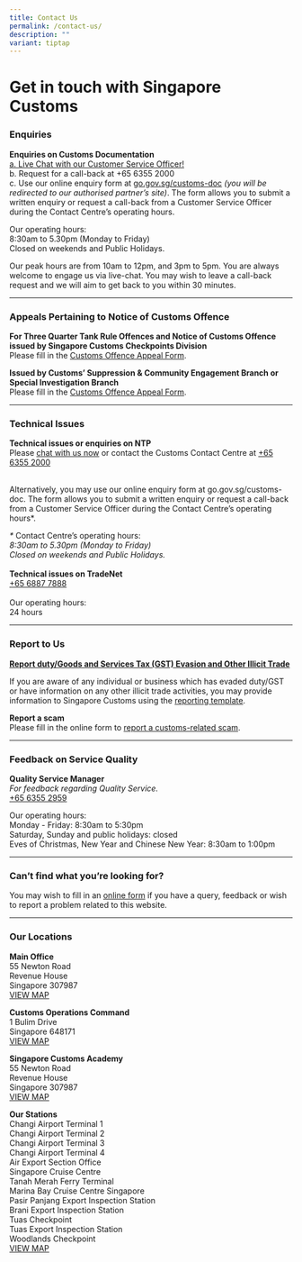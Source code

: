 ```yaml
---
title: Contact Us
permalink: /contact-us/
description: ""
variant: tiptap
---
```

<h1>Get in touch with Singapore Customs</h1>
<h3>Enquiries</h3>
<p><strong>Enquiries on Customs Documentation</strong> 
<br><a href="https://go.gov.sg/customs-live-chat" rel="noopener noreferrer nofollow" target="_blank">a. Live Chat with our Customer Service Officer!</a>
<br>b. Request for a call-back at +65 6355 2000
<br>c. Use our online enquiry form at <a href="https://go.gov.sg/customs-doc" rel="noopener noreferrer nofollow" target="_blank">go.gov.sg/customs-doc</a>  <em>(you will be redirected to our authorised partner’s site)</em>.
The form allows you to submit a written enquiry or request a call-back
from a Customer Service Officer during the Contact Centre’s operating hours.
<br>
</p>
<p>Our operating hours:
<br>8:30am to 5.30pm (Monday to Friday)
<br>Closed on weekends and Public Holidays.</p>
<p>Our peak hours are from 10am to 12pm, and 3pm to 5pm. You are always welcome
to engage us via live-chat. You may wish to leave a call-back request and
we will aim to get back to you within 30 minutes.
<br>
</p>
<hr>
<h3>Appeals Pertaining to Notice of Customs Offence <br></h3>
<p><strong>For Three Quarter Tank Rule Offences and Notice of Customs Offence issued by Singapore Customs Checkpoints Division</strong> 
<br>Please fill in the <a href="https://form.gov.sg/66ce980d21805ae7af787ff7" rel="noopener noreferrer nofollow" target="_blank">Customs Offence Appeal Form</a>.
<br>
</p>
<p><strong>Issued by Customs’ Suppression &amp; Community Engagement Branch or Special Investigation Branch</strong>
<br>Please fill in the <a href="https://form.gov.sg/66ce980d21805ae7af787ff7" rel="noopener noreferrer nofollow" target="_blank">Customs Offence Appeal Form</a>.
<br>
</p>
<hr>
<h3>Technical Issues<br></h3>
<p><strong>Technical issues or enquiries on NTP</strong>
<br>Please&nbsp;<a href="https://go.gov.sg/customs-live-chat" rel="noopener noreferrer nofollow" target="_blank">chat with us now</a> or
contact the Customs Contact Centre at&nbsp;<a href="https://www.ntp.gov.sg/" rel="noopener noreferrer nofollow" target="_blank">+65 6355 2000</a>
</p>
<p>
<br>Alternatively, you may use our online enquiry form at&nbsp;<a rel="noopener noreferrer nofollow" target="_blank">go.gov.sg/customs-doc</a>.
The form allows you to submit a written enquiry or request a call-back
from a Customer Service Officer during the Contact Centre’s operating hours*.</p>
<p><em>* </em>Contact Centre’s operating hours:<em><br>8:30am to 5.30pm (Monday to Friday)<br>Closed on weekends and Public Holidays.</em>
<br>
<br><strong>Technical issues on TradeNet</strong>
<br><a href="tel:+6568877888" rel="noopener noreferrer nofollow" target="_blank">+65 6887 7888</a> 
<br>
<br>Our operating hours:
<br>24 hours</p>
<hr>
<h3>Report to Us<br></h3>
<p><strong><a href="https://www.customs.gov.sg/news-and-media/advisories/permalink/" rel="noopener noreferrer nofollow" target="_blank">Report duty/Goods and Services Tax (GST) Evasion and Other Illicit Trade</a></strong>
<br>
</p>
<p>If you are aware of any individual or business which has evaded duty/GST
or have information on any other illicit trade activities, you may provide
information to Singapore Customs using the <a href="https://go.gov.sg/reportcustomsoffence" rel="noopener noreferrer nofollow" target="_blank">reporting template</a>.</p>
<p><strong>Report a scam</strong>
<br>Please fill in the online form to <a href="https://go.gov.sg/report-customs-scam" rel="noopener noreferrer nofollow" target="_blank">report a customs-related scam</a>.
<br>
</p>
<hr>
<h3>Feedback on Service Quality<br></h3>
<p><strong>Quality Service Manager</strong>
<br><em>For feedback regarding Quality Service.</em>
<br><a href="tel:+6563552959" rel="noopener noreferrer nofollow" target="_blank">+65 6355 2959</a>
</p>
<p>Our operating hours:
<br>Monday - Friday: 8:30am to 5:30pm
<br>Saturday, Sunday and public holidays: closed
<br>Eves of Christmas, New Year and Chinese New Year: 8:30am to 1:00pm
<br>
</p>
<hr>
<h3>Can’t find what you’re looking for?<br></h3>
<p>You may wish to fill in an <a href="https://www.customs.gov.sg/feedback/" rel="noopener noreferrer nofollow" target="_blank">online form</a> if you have
a query, feedback or wish to report a problem related to this website.
<br>
</p>
<hr>
<h3>Our Locations <br></h3>
<p><strong>Main Office</strong>
<br>55 Newton Road
<br>Revenue House
<br>Singapore 307987
<br><a href="https://www.google.com/maps/place/Singapore+Customs/@1.2902028,103.7759468,13z/data=!4m5!3m4!1s0x31da19e7aaf7447d:0xba6a0d457d4d2d28!8m2!3d1.3194233!4d103.8418284" rel="noopener noreferrer nofollow" target="_blank">VIEW MAP</a>
</p>
<p><strong>Customs Operations Command</strong>
<br>1 Bulim Drive
<br>Singapore 648171
<br><a href="https://www.google.com/maps/place/Customs+Operations+Command/@1.3542604,103.6985735,17z/data=!3m1!4b1!4m5!3m4!1s0x31da0fe38d43e355:0x722e37586657a61a!8m2!3d1.3542604!4d103.7007622?shorturl=1" rel="noopener noreferrer nofollow" target="_blank">VIEW MAP</a>
</p>
<p><strong>Singapore Customs Academy</strong>
<br>55 Newton Road
<br>Revenue House
<br>Singapore 307987
<br><a href="https://www.google.com/maps?q=55+Newton+Road+Revenue+House+Singapore+307987" rel="noopener noreferrer nofollow" target="_blank">VIEW MAP</a>
</p>
<p><strong>Our Stations</strong>
<br>Changi Airport Terminal 1
<br>Changi Airport Terminal 2
<br>Changi Airport Terminal 3
<br>Changi Airport Terminal 4
<br>Air Export Section Office
<br>Singapore Cruise Centre
<br>Tanah Merah Ferry Terminal
<br>Marina Bay Cruise Centre Singapore
<br>Pasir Panjang Export Inspection Station
<br>Brani Export Inspection Station
<br>Tuas Checkpoint
<br>Tuas Export Inspection Station
<br>Woodlands Checkpoint
<br><a href="https://www.google.com/maps?q=Changi+Airport+Terminal+1+Changi+Airport+Terminal+2+Changi+Airport+Terminal+3+Changi+Airport+Terminal+4+Air+Export+Section+Office+Singapore+Cruise+Centre+Tanah+Merah+Ferry+Terminal+Marina+Bay+Cruise+Centre+Singapore+Pasir+Panjang+Export+Inspection+Station+Brani+Export+Inspection+Station+Tuas+Checkpoint+Woodlands+Checkpoint" rel="noopener noreferrer nofollow" target="_blank">VIEW MAP</a>
</p>